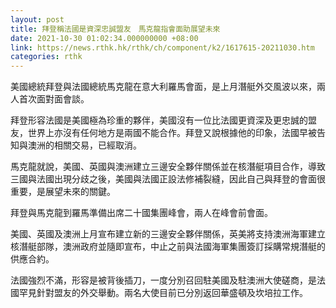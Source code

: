 ```yaml
---
layout: post
title: 拜登稱法國是資深忠誠盟友　馬克龍指會面助展望未來
date: 2021-10-30 01:02:34.000000000 +08:00
link: https://news.rthk.hk/rthk/ch/component/k2/1617615-20211030.htm
categories: rthk
---
```


美國總統拜登與法國總統馬克龍在意大利羅馬會面，是上月潛艇外交風波以來，兩人首次面對面會談。

拜登形容法國是美國極為珍重的夥伴，美國沒有一位比法國更資深及更忠誠的盟友，世界上亦沒有任何地方是兩國不能合作。拜登又說根據他的印象，法國早被告知與澳洲的相關交易，已經取消。

馬克龍就說，美國、英國與澳洲建立三邊安全夥伴關係並在核潛艇項目合作，導致三國與法國出現分歧之後，美國與法國正設法修補裂縫，因此自己與拜登的會面很重要，是展望未來的關鍵。

拜登與馬克龍到羅馬準備出席二十國集團峰會，兩人在峰會前會面。

美國、英國及澳洲上月宣布建立新的三邊安全夥伴關係，英美將支持澳洲海軍建立核潛艇部隊，澳洲政府並隨即宣布，中止之前與法國海軍集團簽訂採購常規潛艇的供應合約。

法國強烈不滿，形容是被背後插刀，一度分別召回駐美國及駐澳洲大使磋商，是法國罕見針對盟友的外交舉動。兩名大使目前已分別返回華盛頓及坎培拉工作。
